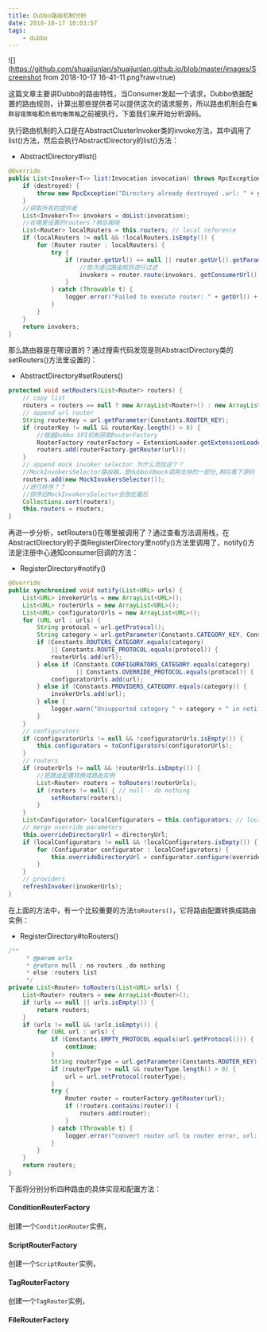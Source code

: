 ```yaml
---
title: Dubbo路由机制分析
date: 2018-10-17 10:03:57
tags:
    - dubbo
---
```


![](https://github.com/shuaijunlan/shuaijunlan.github.io/blob/master/images/Screenshot from 2018-10-17 16-41-11.png?raw=true)

<!-- more -->

这篇文章主要讲Dubbo的路由特性，当Consumer发起一个请求，Dubbo依据配置的路由规则，计算出那些提供者可以提供这次的请求服务，所以路由机制会在`集群容错策略`和`负载均衡策略`之前被执行，下面我们来开始分析源码。

执行路由机制的入口是在AbstractClusterInvoker类的invoke方法，其中调用了list()方法，然后会执行AbstractDirectory的list()方法：

* AbstractDirectory#list()

```java
@Override
public List<Invoker<T>> list(Invocation invocation) throws RpcException {
    if (destroyed) {
        throw new RpcException("Directory already destroyed .url: " + getUrl());
    }
    //获取所有的提供者
    List<Invoker<T>> invokers = doList(invocation);
    //在哪里设置的routers？稍后揭晓
    List<Router> localRouters = this.routers; // local reference
    if (localRouters != null && !localRouters.isEmpty()) {
        for (Router router : localRouters) {
            try {
                if (router.getUrl() == null || router.getUrl().getParameter(Constants.RUNTIME_KEY, false)) {
                    //依次通过路由规则进行过滤
                    invokers = router.route(invokers, getConsumerUrl(), invocation);
                }
            } catch (Throwable t) {
                logger.error("Failed to execute router: " + getUrl() + ", cause: " + t.getMessage(), t);
            }
        }
    }
    return invokers;
}
```

那么路由器是在哪设置的？通过搜索代码发现是则AbstractDirectory类的setRouters()方法里设置的：

* AbstractDirectory#setRouters()

```java
protected void setRouters(List<Router> routers) {
    // copy list
    routers = routers == null ? new ArrayList<Router>() : new ArrayList<Router>(routers);
    // append url router
    String routerKey = url.getParameter(Constants.ROUTER_KEY);
    if (routerKey != null && routerKey.length() > 0) {
        //根据Dubbo SPI机制获取RouterFactory
        RouterFactory routerFactory = ExtensionLoader.getExtensionLoader(RouterFactory.class).getExtension(routerKey);
        routers.add(routerFactory.getRouter(url));
    }
    // append mock invoker selector 为什么添加这个？
	//MockInvokersSelector路由器，是dubbo对mock调用支持的一部分,稍后看下源码
    routers.add(new MockInvokersSelector());
    //进行排序？？
    //排序后MockInvokersSelector会放在最后
    Collections.sort(routers);
    this.routers = routers;
}
```

再进一步分析，setRouters()在哪里被调用了？通过查看方法调用栈，在AbstractDirectory的子类RegisterDirectory里notify()方法里调用了，notify()方法是注册中心通知consumer回调的方法：

* RegisterDirectory#notify()

```java
@Override
public synchronized void notify(List<URL> urls) {
    List<URL> invokerUrls = new ArrayList<URL>();
    List<URL> routerUrls = new ArrayList<URL>();
    List<URL> configuratorUrls = new ArrayList<URL>();
    for (URL url : urls) {
        String protocol = url.getProtocol();
        String category = url.getParameter(Constants.CATEGORY_KEY, Constants.DEFAULT_CATEGORY);
        if (Constants.ROUTERS_CATEGORY.equals(category)
            || Constants.ROUTE_PROTOCOL.equals(protocol)) {
            routerUrls.add(url);
        } else if (Constants.CONFIGURATORS_CATEGORY.equals(category)
                   || Constants.OVERRIDE_PROTOCOL.equals(protocol)) {
            configuratorUrls.add(url);
        } else if (Constants.PROVIDERS_CATEGORY.equals(category)) {
            invokerUrls.add(url);
        } else {
            logger.warn("Unsupported category " + category + " in notified url: " + url + " from registry " + getUrl().getAddress() + " to consumer " + NetUtils.getLocalHost());
        }
    }
    // configurators
    if (configuratorUrls != null && !configuratorUrls.isEmpty()) {
        this.configurators = toConfigurators(configuratorUrls);
    }
    // routers
    if (routerUrls != null && !routerUrls.isEmpty()) {
        //把路由配置转换成路由实例
        List<Router> routers = toRouters(routerUrls);
        if (routers != null) { // null - do nothing
            setRouters(routers);
        }
    }
    List<Configurator> localConfigurators = this.configurators; // local reference
    // merge override parameters
    this.overrideDirectoryUrl = directoryUrl;
    if (localConfigurators != null && !localConfigurators.isEmpty()) {
        for (Configurator configurator : localConfigurators) {
            this.overrideDirectoryUrl = configurator.configure(overrideDirectoryUrl);
        }
    }
    // providers
    refreshInvoker(invokerUrls);
}
```

在上面的方法中，有一个比较重要的方法`toRouters()`，它将路由配置转换成路由实例：

* RegisterDirectory#toRouters()

```java
/**
     * @param urls
     * @return null : no routers ,do nothing
     * else :routers list
     */
private List<Router> toRouters(List<URL> urls) {
    List<Router> routers = new ArrayList<Router>();
    if (urls == null || urls.isEmpty()) {
        return routers;
    }
    if (urls != null && !urls.isEmpty()) {
        for (URL url : urls) {
            if (Constants.EMPTY_PROTOCOL.equals(url.getProtocol())) {
                continue;
            }
            String routerType = url.getParameter(Constants.ROUTER_KEY);
            if (routerType != null && routerType.length() > 0) {
                url = url.setProtocol(routerType);
            }
            try {
                Router router = routerFactory.getRouter(url);
                if (!routers.contains(router)) {
                    routers.add(router);
                }
            } catch (Throwable t) {
                logger.error("convert router url to router error, url: " + url, t);
            }
        }
    }
    return routers;
}
```

下面将分别分析四种路由的具体实现和配置方法：

#### ConditionRouterFactory

创建一个`ConditionRouter`实例，

#### ScriptRouterFactory

创建一个`ScriptRouter`实例，

#### TagRouterFactory

创建一个`TagRouter`实例，

#### FileRouterFactory





